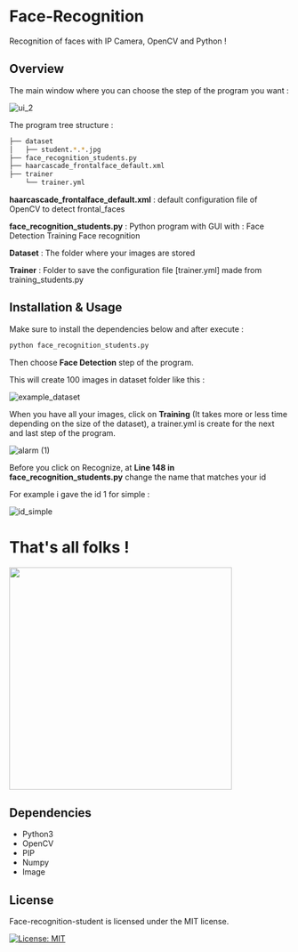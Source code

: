 # Face-Recognition

Recognition of faces with IP Camera, OpenCV and Python !

## Overview

The main window where you can choose the step of the program you want :

![ui_2](https://user-images.githubusercontent.com/15232456/57099143-044a4980-6d1c-11e9-99b4-5b604a4291c3.png)

The program tree structure :

```bash
├── dataset
│   ├── student.*.*.jpg
├── face_recognition_students.py
├── haarcascade_frontalface_default.xml
├── trainer
    └── trainer.yml
```

**haarcascade_frontalface_default.xml** : default configuration file of OpenCV to detect frontal_faces

**face_recognition_students.py** : Python program with GUI with : Face Detection
                                                                  Training
                                                                  Face recognition

**Dataset** : The folder where your images are stored

**Trainer** : Folder to save the configuration file [trainer.yml] made from training_students.py

## Installation & Usage

Make sure to install the dependencies below and after execute :

```bash
python face_recognition_students.py
```

Then choose **Face Detection** step of the program.

This will create 100 images in dataset folder like this : 

![example_dataset](https://user-images.githubusercontent.com/15232456/54198618-4945c280-44c7-11e9-87c6-c65154c6deed.png)

When you have all your images, click on **Training** (It takes more or less time depending on the size of the dataset), a trainer.yml is create for the next and last step of the program.

![alarm (1)](https://user-images.githubusercontent.com/15232456/54199793-151fd100-44ca-11e9-9295-e85ec7363f20.png)

Before you click on Recognize, at **Line 148 in face_recognition_students.py** change the name that matches your id

For example i gave the id 1 for simple :

![id_simple](https://user-images.githubusercontent.com/15232456/54199692-d8ec7080-44c9-11e9-8617-823a4ef2142a.png)

# That's all folks !

<img src="https://media.giphy.com/media/26ufdipQqU2lhNA4g/giphy.gif" width="400" height="400"/>

## Dependencies

* Python3
* OpenCV
* PIP
* Numpy
* Image

## License

Face-recognition-student is licensed under the MIT license.

[![License: MIT](https://img.shields.io/badge/License-MIT-yellow.svg)](https://opensource.org/licenses/MIT)
